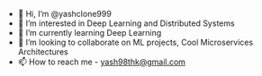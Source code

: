 - 👋 Hi, I’m @yashclone999
- 👀 I’m interested in Deep Learning and Distributed Systems
- 🌱 I’m currently learning Deep Learning
- 💞️ I’m looking to collaborate on ML projects, Cool Microservices Architectures
- 📫 How to reach me - yash98thk@gmail.com

<!---
yashclone999/yashclone999 is a ✨ special ✨ repository because its `README.md` (this file) appears on your GitHub profile.
You can click the Preview link to take a look at your changes.
--->

